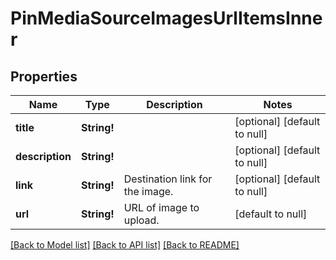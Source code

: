 # PinMediaSourceImagesUrlItemsInner

## Properties
Name | Type | Description | Notes
------------ | ------------- | ------------- | -------------
**title** | **String!** |  | [optional] [default to null]
**description** | **String!** |  | [optional] [default to null]
**link** | **String!** | Destination link for the image. | [optional] [default to null]
**url** | **String!** | URL of image to upload. | [default to null]

[[Back to Model list]](../README.md#documentation-for-models) [[Back to API list]](../README.md#documentation-for-api-endpoints) [[Back to README]](../README.md)


